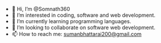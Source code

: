 - 👋 Hi, I’m @Somnath360
- 👀 I’m interested in coding, software and web development.
- 🌱 I’m currently learning programming languages.
- 💞️ I’m looking to collaborate on software web development.
- 📫 How to reach me:
                      sumanbhattarai200@gmail.com


<!---
Somnath360/Somnath360 is a ✨ special ✨ repository because its `README.md` (this file) appears on your GitHub profile.
You can click the Preview link to take a look at your changes.
--->
